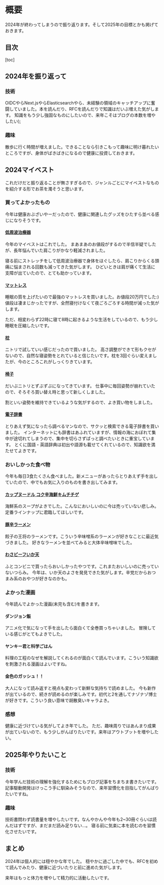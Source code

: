# 概要

2024年が終わってしまうので振り返ります。そして2025年の目標とかも掲げておきます。

## 目次

[toc]

## 2024年を振り返って

### 技術

OIDCやらNext.jsやらElasticsearchやら、未経験の領域のキャッチアップに奮闘していました。本を読んだり、RFCを読んだりで知識はだいぶ増えた気がします。
知識をもう少し強固なものにしたいので、来年こそはブログの本数を増やしたい);

### 趣味

散歩に行く時間が増えました。できることなら引きこもって趣味に明け暮れたいところですが、身体がばきばきになるので健康に投資しておきます。

## 2024マイベスト

これだけだと振り返ることが無さすぎるので、ジャンルごとにマイベストなものを紹介する形でお茶を濁そうと思います。

### 買ってよかったもの

今年は健康おぶざいやーだったので、健康に関連したグッズをひたすら並べる感じになりそうです。

#### [低周波治療器](https://store.healthcare.omron.co.jp/item/HV_F312.html)

今年のマイベストはこれでした。
まあまあのお値段がするので半信半疑でしたが、長年悩んでいた肩こりがかなり軽減されました。

寝る前にストレッチをして低周波治療器で身体をほぐしたら、肩こりからくる頭痛に悩まされる回数も減ってきた気がします。
ひどいときは肩が痛くて生活に支障が出ていたので、とても助かっています。

#### [マットレス](https://www.nitori-net.jp/ec/product/2026520s/)

睡眠の質を上げたいので最強のマットレスを買いました。お値段20万円でした:)
値段は凄まじかったですが、全然寝付けなくて夜ごろごろする時間が減った気がします。

ただ、相変わらず22時に寝て8時に起きるような生活をしているので、もう少し睡眠を圧縮したいです。

#### [枕](https://www.nitori-net.jp/ec/product/7550863s)

ニトリで試していい感じだったので買いました。
高さ調整ができて形もクセがないので、自然な寝姿勢をとれていると信じたいです。枕を3回ぐらい変えましたが、今のところこれがしっくりきています。

#### [椅子](https://www.nitori-net.jp/ec/product/6621134s/)

だいぶニトリとずぶずぶになってきています。
仕事中に毎回姿勢が崩れていたので、そろそろ買い替え時と思って新しくしました。

割といい姿勢を維持できているような気がするので、よき買い物をしました。

#### [電子辞書](https://www.casio.com/jp/exword/product.XD-SX21000/)

とりあえず気になったら調べるマンなので、サクッと検索できる電子辞書を買いました。
インターネットにも辞書はあふれていますが、情報の海におぼれて集中が途切れてしまうので、集中を切らさずぱっと調べたいときに重宝しています。
とくに国語・英語辞典は初出や語源も載せてくれているので、知識欲を満たせてよきです。

### おいしかった食べ物

今年も毎日3食たくさん食べました。新メニューがあったらとりあえず手を出していたので、中でもお気に入りのものを書き出してみます。

#### [カップヌードル コク辛海鮮キムチチゲ](https://www.nissin.com/jp/news/12517)

海鮮系のスープがよきでした。こんなにおいしいのに今は売っていない悲しみ。
定番ラインナップに君臨してほしいです。

#### [豚辛ラーメン](https://www.ohsho.co.jp/menu/west/post_504.html)

餃子の王将のラーメンです。こういう辛味噌系のラーメンが好きなことに最近気づきました。
好きなラーメンを並べてみると大体辛味噌味でした。

#### [わさビーフいか天](https://www.maruesu-web.co.jp/products/variety/wasabeef_ikaten.html)

ふとコンビニで買ったらおいしかったやつです。これまたおいしいのに売っていないつらみ。
今年は、いか天のよさを発見できた気がします。辛党だからおつまみ系のおやつが好きなのかも。

### よかった漫画

今年読んでよかった漫画(未完も含む)を書きます。

#### ダンジョン飯

アニメ化で気になって手を出したら面白くて全巻買っちゃいました。
冒険している感じがとてもよきでした。

#### ヤンキー君と科学ごはん

料理の工程のなぜを解説してくれるのが面白くて読んでいます。こういう知識欲を刺激される漫画はよいですね。

#### 金色のガッシュ！！

大人になって読み返すと視点も変わって新鮮な気持ちで読めました。
今も新作が出ているので、続きが読めるのが楽しみです。初代と2を通してナゾナゾ博士が好きです。こういう良い意味で胡散臭いキャラよき。

### 感想

健康に近づけている気がしてよき年でした。
ただ、趣味周りではあんまり成果が出ていないので、もう少しがんばりたいです。来年はアウトプットを増やしたい。

## 2025年やりたいこと

### 技術

今年学んだ技術の理解を強化するためにもブログ記事をちまちま書きたいです。
記事駆動開発はけっこう手に馴染みそうなので、来年習慣化を目指してがんばりたいですね。

### 趣味

技術書問わず読書量を増やしたいです。なんやかんや今年も2~30冊ぐらいは読んだはずですが、まだまだ読み足りない...。
寝る前に気楽に本を読むのを習慣化させたいです。

## まとめ

2024年は個人的には穏やかな年でした。
穏やかに過ごした中でも、RFCを初めて読んでみたり、健康に近づいたりと前に進めた気がします。

来年はもっと体力を増やして精力的に活動したいです。
